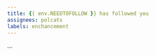 ```yaml
---
title: {{ env.NEEDTOFOLLOW }} has followed you
assignees: polcats
labels: enchancement
---
```


...
